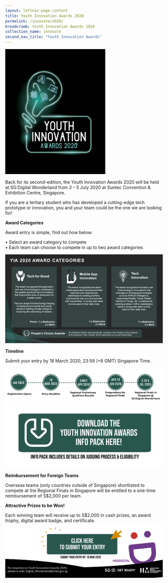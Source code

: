 ```yaml
---
layout: leftnav-page-content
title: Youth Innovation Awards 2020
permalink: /innovate/2020/
breadcrumb: Youth Innovation Awards 2020
collection_name: innovate
second_nav_title: "Youth Innovation Awards"
---
```


<img src="/images/innovate/yia/2020Logo.png" width="320" height="400">

Back for its second-edition, the Youth Innovation Awards 2020 will be held at SG:Digital Wonderland from 3 – 5 July 2020 at Suntec Convention & Exhibition Centre, Singapore.

If you are a tertiary student who has developed a cutting-edge tech prototype or innovation, you and your team could be the one we are looking for! 

**Award Categories**

Award entry is simple, find out how below:

•	Select an award category to compete<br>
•	Each team can choose to compete in up to two award categories 

![1](/images/innovate/yia/AwardCategories.png)<br>

**Timeline**

Submit your entry by 18 March 2020, 23:59 (+8 GMT) Singapore Time.

![1](/images/innovate/yia/2020Timeline.png)
<a href="/images/innovate/yia/AwardInfoPack.pdf" download="InfoPack">![1](/images/innovate/yia/InfoPack.png)</a>

**Reimbursement for Foreign Teams**

Overseas teams (only countries outside of Singapore) shortlisted to compete at the Regional Finals in Singapore will be entitled to a one-time reimbursement of S$2,000 per team. 

**Attractive Prizes to be Won!**

Each winning team will receive up to S$2,000 in cash prizes, an award trophy, digital award badge, and certificate.
<a href="https://go.gov.sg/YIA2020-Submit" rel="Submit">![1](/images/innovate/yia/SubmitYourEntry.png)</a>
